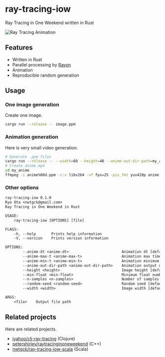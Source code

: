 # ray-tracing-iow
Ray Tracing in One Weekend written in Rust

![Ray Tracing Animation](doc_assets/ray-tracing-animation.gif)

## Features
* Written in Rust
* Parallel processing by [Rayon](https://github.com/rayon-rs/rayon)
* Animation
* Reproducible random generation

## Usage

### One image generation

Create one image.

```bash
cargo run --release -- image.ppm
```

### Animation generation

Here is very small video generation.

```bash
# Generate .ppm files
cargo run --release -- --width=60 --height=40 --anime-out-dir-path=my_anime
# Create anime.mp4
cd my_anime
ffmpeg -i anime%08d.ppm -c:v libx264 -vf fps=25 -pix_fmt yuv420p anime.mp4
```

### Other options

```txt
ray-tracing-iow 0.1.0
Ryo Ota <nwtgck@gmail.com>
Ray Tracing in One Weekend in Rust

USAGE:
    ray-tracing-iow [OPTIONS] [file]

FLAGS:
    -h, --help       Prints help information
    -V, --version    Prints version information

OPTIONS:
        --anime-dt <anime-dt>                        Animation dt [default: 0.03]
        --anime-max-t <anime-max-t>                  Animation max time [default: 6.0]
        --anime-min-t <anime-min-t>                  Animation minimum time [default: 0.0]
        --anime-out-dir-path <anime-out-dir-path>    Animation output directory
        --height <height>                            Image height [default: 400]
        --min-float <min-float>                      Minimum float number [default: 0.001]
        --n-samples <n-samples>                      Number of samples [default: 10]
        --random-seed <random-seed>                  Random seed [default: 101]
        --width <width>                              Image width [default: 600]

ARGS:
    <file>    Output file path
```

## Related projects

Here are related projects.

* [iyahoo/clj-ray-tracing](https://github.com/iyahoo/clj-ray-tracing) (Clojure)
* [petershirley/raytracinginoneweekend](https://github.com/petershirley/raytracinginoneweekend) (C++)
* [nwtgck/ray-tracing-iow-scala](https://github.com/nwtgck/ray-tracing-iow-scala) (Scala)

